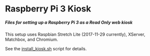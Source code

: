 # Raspberry Pi 3 Kiosk

##### Files for setting up a Raspberry Pi 3 as a Read Only web kiosk

This setup uses Raspbian Stretch Lite (2017-11-29 currently), XServer, Matchbox, and Chromium.

See the [install_kiosk.sh](install_kiosk.sh) script for details.